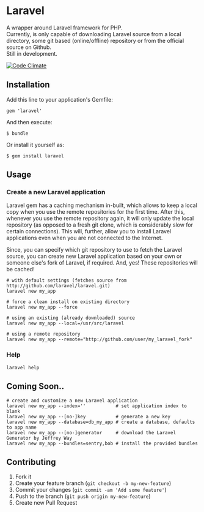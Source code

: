 # Laravel

A wrapper around Laravel framework for PHP.  
Currently, is only capable of downloading Laravel source from
a local directory, some git based (online/offline) repository
or from the official source on Github.  
Still in development.

[![Code
Climate](https://codeclimate.com/badge.png)](https://codeclimate.com/github/nikhgupta/laravel)

## Installation

Add this line to your application's Gemfile:

    gem 'laravel'

And then execute:

    $ bundle

Or install it yourself as:

    $ gem install laravel

## Usage

### Create a new Laravel application

Laravel gem has a caching mechanism in-built, which allows to keep a local
copy when you use the remote repositories for the first time. After this,
whenever you use the remote repository again, it will only update the local
repository (as opposed to a fresh git clone, which is considerably slow for
certain connections). This will, further, allow you to install Laravel
applications even when you are not connected to the Internet.

Since, you can specify which git repository to use to fetch the Laravel
source, you can create new Laravel application based on your own or someone
else's fork of Laravel, if required. And, yes! These repositories will be
cached!

    # with default settings (fetches source from http://github.com/laravel/laravel.git)
    laravel new my_app
    
    # force a clean install on existing directory
    laravel new my_app --force
    
    # using an existing (already downloaded) source
    laravel new my_app --local=/usr/src/laravel

    # using a remote repository
    laravel new my_app --remote="http://github.com/user/my_laravel_fork"
    
### Help

    laravel help

## Coming Soon..
    # create and customize a new Laravel application
    laravel new my_app --index=''           # set application index to blank
    laravel new my_app --[no-]key           # generate a new key
    laravel new my_app --database=db_my_app # create a database, defaults to app name
    laravel new my_app --[no-]generator     # download the Laravel Generator by Jeffrey Way
    laravel new my_app --bundles=sentry,bob # install the provided bundles

## Contributing

1. Fork it
2. Create your feature branch (`git checkout -b my-new-feature`)
3. Commit your changes (`git commit -am 'Add some feature'`)
4. Push to the branch (`git push origin my-new-feature`)
5. Create new Pull Request
